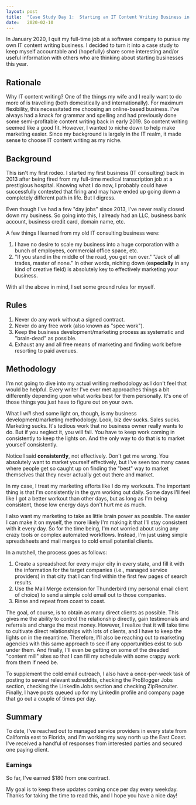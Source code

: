```yaml
---
layout: post
title:  "Case Study Day 1:  Starting an IT Content Writing Business in 2020"
date:   2020-02-10
---
```


In January 2020, I quit my full-time job at a software company to pursue my own IT content writing business.  I decided to turn it into a case study to keep myself accountable and (hopefully) share some interesting and/or useful information with others who are thinking about starting businesses this year.

## Rationale

Why IT content writing?  One of the things my wife and I really want to do more of is travelling (both domestically and internationally).  For maximum flexibility, this necessitated me choosing an online-based business.  I've always had a knack for grammar and spelling and had previously done some semi-profitable content writing back in early 2019.  So content writing seemed like a good fit.  However, I wanted to niche down to help make marketing easier.  Since my background is largely in the IT realm, it made sense to choose IT content writing as my niche.

## Background

This isn't my first rodeo.  I started my first business (IT consulting) back in 2013 after being fired from my full-time medical transcription job at a prestigious hospital.  Knowing what I do now, I probably could have successfully contested that firing and may have ended up going down a completely different path in life.  But I digress.

Even though I've had a few "day jobs" since 2013, I've never really closed down my business.  So going into this, I already had an LLC, business bank account, business credit card, domain name, etc.

A few things I learned from my old IT consulting business were:

1. I have no desire to scale my business into a huge corporation with a bunch of employees, commercial office space, etc.
2. "If you stand in the middle of the road, you get run over."  "Jack of all trades, master of none."  In other words, niching down (**especially** in any kind of creative field) is absolutely key to effectively marketing your business.

With all the above in mind, I set some ground rules for myself.

## Rules

1. Never do any work without a signed contract.
2. Never do any free work (also known as "spec work").
3. Keep the business development/marketing process as systematic and "brain-dead" as possible.
4. Exhaust any and all free means of marketing and finding work before resorting to paid avenues.

## Methodology

I'm not going to dive into my actual writing methodology as I don't feel that would be helpful.  Every writer I've ever met approaches things a bit differently depending upon what works best for them personally.  It's one of those things you just have to figure out on your own.

What I *will* shed some light on, though, is my business development/marketing methodology.  Look, biz dev sucks.  Sales sucks.  Marketing sucks.  It's tedious work that no business owner really wants to do.  But if you neglect it, you will fail.  You have to keep work coming in consistently to keep the lights on.  And the only way to do that is to market yourself consistently.

Notice I said **consistently**, not effectively.  Don't get me wrong.  You absolutely want to market yourself effectively, but I've seen too many cases where people get so caught up on finding the "best" way to market themselves that they never actually get out there and market.

In my case, I treat my marketing efforts like I do my workouts.  The important thing is that I'm consistently in the gym working out daily.  Some days I'll feel like I got a better workout than other days, but as long as I'm being consistent, those low energy days don't hurt me as much.

I also want my marketing to take as little brain power as possible.  The easier I can make it on myself, the more likely I'm making it that I'll stay consistent with it every day.  So for the time being, I'm not worried about using any crazy tools or complex automated workflows.  Instead, I'm just using simple spreadsheets and mail merges to cold email potential clients.

In a nutshell, the process goes as follows:

1. Create a spreadsheet for every major city in every state, and fill it with the information for the target companies (i.e., managed service providers) in that city that I can find within the first few pages of search results.
2. Use the Mail Merge extension for Thunderbird (my personal email client of choice) to send a simple cold email out to those companies.
3. Rinse and repeat from coast to coast.

The goal, of course, is to obtain as many direct clients as possible.  This gives me the ability to control the relationship directly, gain testimonials and referrals and charge the most money.  However, I realize that it will take time to cultivate direct relationships with lots of clients, and I have to keep the lights on in the meantime.  Therefore, I'll also be reaching out to marketing agencies with this same approach to see if any opportunities exist to sub under them.  And finally, I'll even be getting on some of the dreaded "content mill" sites so that I can fill my schedule with some crappy work from them if need be.

To supplement the cold email outreach, I also have a once-per-week task of posting to several relevant subreddits, checking the ProBlogger Jobs section, checking the LinkedIn Jobs section and checking ZipRecruiter.  Finally, I have posts queued up for my LinkedIn profile and company page that go out a couple of times per day.

## Summary

To date, I've reached out to managed service providers in every state from California east to Florida, and I'm working my way north up the East Coast.  I've received a handful of responses from interested parties and secured one paying client.

### Earnings

So far, I've earned $180 from one contract.

My goal is to keep these updates coming once per day every weekday.  Thanks for taking the time to read this, and I hope you have a nice day!
